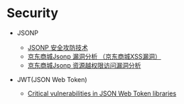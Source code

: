 # Security

* JSONP
  * [JSONP 安全攻防技术](http://blog.knownsec.com/2015/03/jsonp_security_technic/)
  * [京东商城Jsonp 漏洞分析 （京东商城XSS漏洞）](http://blog.chacuo.net/304.html)
  * [京东商城Jsonp 资源越权限访问漏洞分析](http://blog.chacuo.net/323.html)

* JWT(JSON Web Token)
  * [Critical vulnerabilities in JSON Web Token libraries](https://www.chosenplaintext.ca/2015/03/31/jwt-algorithm-confusion.html)